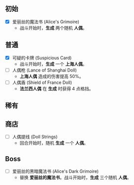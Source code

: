 
## 初始

- [x] 爱丽丝的魔法书 (Alice's Grimoire)
  - 战斗开始时，**生成** 两个随机 **人偶**。

## 普通

- [x] 可疑的卡牌 (Suspicious Card)
  - 战斗开始时，**生成** 一个 **上海人偶**。
- [ ] 人偶枪 (Lance of Shanghai Doll)
  - **上海人偶** 造成的伤害提高 50%。
- [ ] 人偶盾 (Shield of France Doll)
  - **法兰西人偶** 在 **生成** 时获得 4 点格挡。

## 稀有



## 商店

- [ ] 人偶提线 (Doll Strings)
    - 回合开始时，随机 **生成** 一个 **人偶**。

## Boss

- [ ] 爱丽丝的黑暗魔法书 (Alice's Dark Grimoire)
  - 替换 **爱丽丝的魔法书**。战斗开始时，**生成** 三个随机 **人偶**。